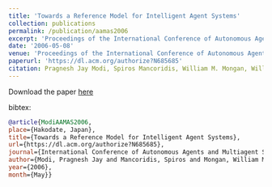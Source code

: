 ```yaml
---
title: 'Towards a Reference Model for Intelligent Agent Systems'
collection: publications
permalink: /publication/aamas2006
excerpt: 'Proceedings of the International Conference of Autonomous Agents and Multiagent Systems (AAMAS) 2006'
date: '2006-05-08'
venue: 'Proceedings of the International Conference of Autonomous Agents and Multiagent Systems (AAMAS) 2006'
paperurl: 'https://dl.acm.org/authorize?N685685'
citation: Pragnesh Jay Modi, Spiros Mancoridis, William M. Mongan, William Regli, Israel Mayk. Towards a Reference Model for Intelligent Agent Systems.  Proceedings of the International Conference of Autonomous Agents and Multiagent Systems (AAMAS) 2006.
---
```


Download the paper [here](https://dl.acm.org/doi/pdf/10.1145/1160633.1160922?download=true)

bibtex:
```bibtex
@article{ModiAAMAS2006, 
place={Hakodate, Japan}, 
title={Towards a Reference Model for Intelligent Agent Systems}, 
url={https://dl.acm.org/authorize?N685685}, 
journal={International Conference of Autonomous Agents and Multiagent Systems (AAMAS)}, 
author={Modi, Pragnesh Jay and Mancoridis, Spiros and Mongan, William M. and Regli, William and Mayk, Israel}, 
year={2006}, 
month={May}}
```